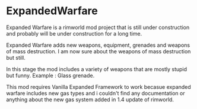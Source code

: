 # ExpandedWarfare

Expanded Warfare is a rimworld mod project that is still under construction and probably will be under construction for a long time.

Expanded Warfare adds new weapons, equipment, grenades and weapons of mass destruction. I am now sure about the weapons of mass destruction but still.

In this stage the mod includes a variety of weapons that are mostly stupid but funny. Example : Glass grenade.

This mod requires Vanilla Expanded Framework to work becasue expanded warfare includes new gas types and i couldn't find any documentation or anything about the new gas system added in 1.4 update of rimworld.
